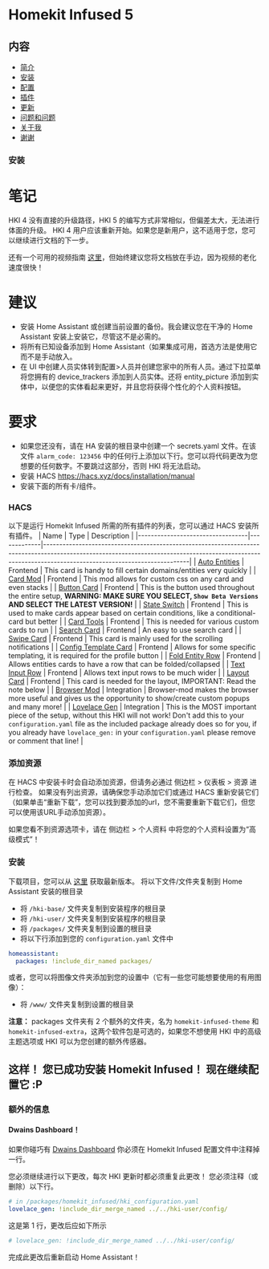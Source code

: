 # Homekit Infused 5

## 内容
- [简介](index.md)
- [安装](installation.md)
- [配置](configuration.md)
- [插件](addons.md)
- [更新](updates.md)
- [问题和问题](issues.md)
- [关于我](about.md)
- [谢谢](thanks.md)

### 安装
# 笔记
HKI 4 没有直接的升级路径，HKI 5 的编写方式非常相似，但偏差太大，无法进行体面的升级。 HKI 4 用户应该重新开始。如果您是新用户，这不适用于您，您可以继续进行文档的下一步。

还有一个可用的视频指南 [这里](https://www.youtube.com/playlist?list=PLezjWQmPsNpF9zNbWAXfm3mcnDwFYLdpT)，但始终建议您将文档放在手边，因为视频的老化速度很快！

# 建议
- 安装 Home Assistant 或创建当前设置的备份。我会建议您在干净的 Home Assistant 安装上安装它，尽管这不是必需的。
- 将所有已知设备添加到 Home Assistant（如果集成可用，首选方法是使用它而不是手动放入。
- 在 UI 中创建人员实体转到配置>人员并创建您家中的所有人员。通过下拉菜单将您拥有的 device_trackers 添加到人员实体。还将 entity_picture 添加到实体中，以便您的实体看起来更好，并且您将获得个性化的个人资料按钮。

# 要求
- 如果您还没有，请在 HA 安装的根目录中创建一个 secrets.yaml 文件。在该文件 `alarm_code: 123456` 中的任何行上添加以下行。您可以将代码更改为您想要的任何数字。不要跳过这部分，否则 HKI 将无法启动。
- 安装 HACS https://hacs.xyz/docs/installation/manual
- 安装下面的所有卡/组件。

### HACS
以下是运行 Homekit Infused 所需的所有插件的列表，您可以通过 HACS 安装所有插件。
| Name | Type  | Description |
|----------------------------------|-------------|---------------------------------------------------------------------------------------------------------------------------------------------------------------------------------------------------------|
| [Auto Entities](https://github.com/thomasloven/lovelace-auto-entities) | Frontend | This card is handy to fill certain domains/entities very quickly |
| [Card Mod](https://github.com/thomasloven/lovelace-card-mod) | Frontend | This mod allows for custom css on any card and even stacks |
| [Button Card](https://github.com/custom-cards/button-card) | Frontend | This is the button used throughout the entire setup, **WARNING: MAKE SURE YOU SELECT, `Show Beta Versions` AND SELECT THE LATEST VERSION!** |
| [State Switch](https://github.com/thomasloven/lovelace-state-switch) | Frontend | This is used to make cards appear based on certain conditions, like a conditional-card but better |
| [Card Tools](https://github.com/thomasloven/lovelace-card-tools) | Frontend | This is needed for various custom cards to run |
| [Search Card](https://github.com/postlund/search-card) | Frontend | An easy to use search card |
| [Swipe Card](https://github.com/bramkragten/swipe-card) | Frontend | This card is mainly used for the scrolling notifications |
| [Config Template Card](https://github.com/iantrich/config-template-card) | Frontend | Allows for some specific templating, it is required for the profile button |
| [Fold Entity Row](https://github.com/thomasloven/lovelace-fold-entity-row) | Frontend | Allows entities cards to have a row that can be folded/collapsed |
| [Text Input Row](https://github.com/gadgetchnnel/lovelace-text-input-row/) | Frontend | Allows text input rows to be much wider |
| [Layout Card](https://github.com/thomasloven/lovelace-layout-card) | Frontend | This card is needed for the layout, IMPORTANT: Read the note below |
| [Browser Mod](https://github.com/thomasloven/hass-browser_mod) | Integration | Browser-mod makes the browser more useful and gives us the opportunity to show/create custom popups and many more! |
| [Lovelace Gen](https://github.com/thomasloven/hass-lovelace_gen) | Integration | This is the MOST important piece of the setup, without this HKI will not work! Don't add this to your `configuration.yaml` file as the included package already does so for you, if you already have `lovelace_gen:` in your `configuration.yaml` please remove or comment that line! |

### 添加资源
在 HACS 中安装卡时会自动添加资源，但请务必通过 侧边栏 > 仪表板 > 资源 进行检查。 如果没有列出资源，请确保您手动添加它们或通过 HACS 重新安装它们（如果单击“重新下载”，您可以找到要添加的url，您不需要重新下载它们，但您可以使用该URL手动添加资源）。

如果您看不到资源选项卡，请在 侧边栏 > 个人资料 中将您的个人资料设置为“高级模式”！

### 安装
下载项目，您可以从 [这里](https://github.com/jimz011/homekit-infused/releases) 获取最新版本。
将以下文件/文件夹复制到 Home Assistant 安装的根目录

- 将 `/hki-base/` 文件夹复制到安装程序的根目录
- 将 `/hki-user/` 文件夹复制到安装程序的根目录
- 将 `/packages/` 文件夹复制到设置的根目录
- 将以下行添加到您的 `configuration.yaml` 文件中

```yaml
homeassistant:
  packages: !include_dir_named packages/
```

或者，您可以将图像文件夹添加到您的设置中（它有一些您可能想要使用的有用图像）：
- 将 `/www/` 文件夹复制到设置的根目录

**注意：** packages 文件夹有 2 个额外的文件夹，名为 `homekit-infused-theme` 和 `homekit-infused-extra`，这两个软件包是可选的，如果您不想使用 HKI 中的高级主题选项或 HKI 可以为您创建的额外传感器。

## 这样！ 您已成功安装 Homekit Infused！ 现在继续配置它 :P

### 额外的信息
#### Dwains Dashboard！

如果你碰巧有 [Dwains Dashboard](https://github.com/dwainscheeren/dwains-lovelace-dashboard) 你必须在 Homekit Infused 配置文件中注释掉一行。

您必须继续进行以下更改，每次 HKI 更新时都必须重复此更改！ 您必须注释（或删除）以下行。
```yaml
# in /packages/homekit_infused/hki_configuration.yaml
lovelace_gen: !include_dir_merge_named ../../hki-user/config/
```

这是第 1 行，更改后应如下所示

```yaml
# lovelace_gen: !include_dir_merge_named ../../hki-user/config/
```

完成此更改后重新启动 Home Assistant！
